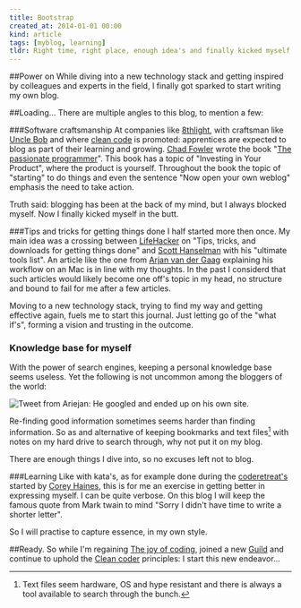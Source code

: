 ```yaml
---
title: Bootstrap
created_at: 2014-01-01 00:00
kind: article
tags: [myblog, learning]
tldr: Right time, right place, enough idea's and finally kicked myself in the butt to start blogging.
---
```


##Power on
While diving into a new technology stack and getting inspired by colleagues and experts in the field, I finally got sparked to start writing my own blog.

##Loading...
There are multiple angles to this blog, to mention a few: 

###Software craftsmanship
At companies like [8thlight][], with craftsman like [Uncle Bob] and where [clean code] is promoted: apprentices are expected to blog as part of their learning and growing. [Chad Fowler][] wrote the book "[The passionate programmer][]". This book has a topic of "Investing in Your Product", where the product is yourself. Throughout the book the topic of "starting" to do things and even the sentence "Now open your own weblog" emphasis the need to take action.

Truth said: blogging has been at the back of my mind, but I always blocked myself. Now I finally kicked myself in the butt.

###Tips and tricks for getting things done
I half started more then once. My main idea was a crossing between [LifeHacker] on "Tips, tricks, and downloads for getting things done" and [Scott Hanselman] with his "ultimate tools list". An article like the one from [Arjan van der Gaag] explaining his workflow on an Mac is in line with my thoughts. In the past I considerd that such articles would likely become one off's topic in my head, no structure and bound to fail for me after a few articles.

Moving to a new technology stack, trying to find my way and getting effective again, fuels me to start this journal. Just letting go of the "what if's", forming a vision and trusting in the outcome.

### Knowledge base for myself
With the power of search engines, keeping a personal knowledge base seems useless. Yet the following is not uncommon among the bloggers of the world:

![Tweet from Ariejan: He googled and ended up on his own site](/images/searchandfind.PNG).

Re-finding good information sometimes seems harder than finding information. So as and alternative of keeping bookmarks and text files[^1] with notes on my hard drive to search through, why not put it on my blog.

There are enough things I dive into, so no excuses left not to blog. 

###Learning
Like with kata's, as for example done during the [coderetreat's] started by [Corey Haines], this is for me an exercise in getting better in expressing myself. I can be quite verbose. On this blog I will keep the famous quote from Mark twain to mind "Sorry I didn't have time to write a shorter letter". 

So I will practise to capture essence, in my own style. 

##Ready.
So while I'm regaining [The joy of coding], joined a new [Guild] and continue to uphold the [Clean coder] principles: I start this new endeavor...

[^1]: Text files seem hardware, OS and hype resistant and there is always a tool available to search through the bunch.

[8thlight]:                  http://blog.8thlight.com/nathan-walker/2013/10/03/your-apprenticeship-is-not-a-checklist.html
[Uncle Bob]:                 http://www.8thlight.com/our-team/robert-martin
[clean code]:                http://cleancoders.com/
[Chad Fowler]:               http://chadfowler.com/
[The passionate programmer]: http://pragprog.com/book/cfcar2/the-passionate-programmer
[LifeHacker]:                http://lifehacker.com/
[Scott Hanselman]:           http://www.hanselman.com/blog/ScottHanselmans2011UltimateDeveloperAndPowerUsersToolListForWindows.aspx
[Arjan van der Gaag]:        http://arjanvandergaag.nl/blog/why-i-dont-need-alfred.html
[The joy of coding]:         http://joyofcoding.org/
[Guild]:                     http://theguild.nl/
[Clean coder]:               http://books.slashdot.org/story/11/06/13/1251216/book-review-the-clean-coder
[coderetreat's]:             http://coderetreat.org/
[Corey Haines]:              http://coreyhaines.com/ 
